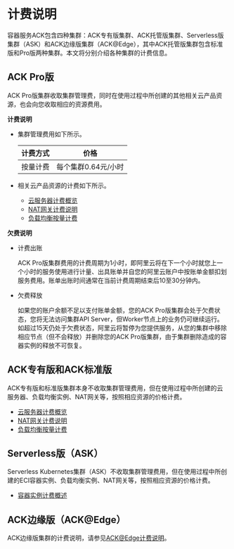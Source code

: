 # 计费说明

容器服务ACK包含四种集群：ACK专有版集群、ACK托管版集群、Serverless版集群（ASK）和ACK边缘版集群（ACK@Edge），其中ACK托管版集群包含标准版和Pro版两种集群。本文将分别介绍各种集群的计费信息。

## ACK Pro版

ACK Pro版集群收取集群管理费，同时在使用过程中所创建的其他相关云产品资源，也会向您收取相应的资源费用。

**计费说明**

-   集群管理费用如下所示。

    |计费方式|价格|
    |----|--|
    |按量计费|每个集群0.64元/小时 |

-   相关云产品资源的计费如下所示。
    -   [云服务器计费概览](/cn.zh-CN/产品定价/计费项/计费概述.md)
    -   [NAT网关计费说明](/cn.zh-CN/产品定价/计费说明.md)
    -   [负载均衡按量计费](/cn.zh-CN/产品定价/按量计费.md)

**欠费说明**

-   计费出账

    ACK Pro版集群费用的计费周期为1小时，即阿里云将在下一个小时就您上一个小时的服务使用进行计量、出具账单并自您的阿里云账户中按账单金额扣划服务费用。账单出账时间通常在当前计费周期结束后10至30分钟内。

-   欠费释放

    如果您的账户余额不足以支付账单金额，您的ACK Pro版集群会处于欠费状态，您将无法访问集群API Server，但Worker节点上的业务仍可继续运行。如超过15天仍处于欠费状态，阿里云将暂停为您提供服务，从您的集群中移除相应节点（但不会释放）并删除您的ACK Pro版集群，由于集群删除造成的容器实例的释放不可恢复。


## ACK专有版和ACK标准版

ACK专有版和标准版集群本身不收取集群管理费用，但在使用过程中所创建的云服务器、负载均衡实例、NAT网关等，按照相应资源的价格计费。

-   [云服务器计费概览](/cn.zh-CN/产品定价/计费项/计费概述.md)
-   [NAT网关计费说明](/cn.zh-CN/产品定价/计费说明.md)
-   [负载均衡按量计费](/cn.zh-CN/产品定价/按量计费.md)

## Serverless版（ASK）

Serverless Kubernetes集群（ASK）不收取集群管理费用，但在使用过程中所创建的ECI容器实例、负载均衡实例、NAT网关等，按照相应资源的价格计费。

-   [容器实例计费概述](https://help.aliyun.com/document_detail/89142.html)

## ACK边缘版（ACK@Edge）

ACK边缘版集群的计费说明，请参见[ACK@Edge计费说明](/cn.zh-CN/边缘容器服务ACK@Edge用户指南/ACK@Edge计费说明.md)。

